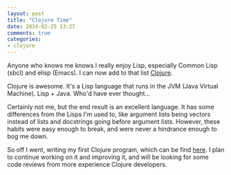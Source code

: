 ```yaml
---
layout: post
title: "Clojure Time"
date: 2014-02-25 13:27
comments: true
categories: 
- clojure
---
```

Anyone who knows me knows I really enjoy Lisp, especially Common Lisp (sbcl) and elisp (Emacs). I can now add to that list [Clojure](http://clojure.org).
<!--more-->

Clojure is awesome. It's a Lisp language that runs in the JVM (Java Virtual Machine). Lisp + Java. Who'd have ever thought...

Certainly not me, but the end result is an excellent language. It has some differences from the Lisps I'm used to, like argument lists being vectors instead of lists and docstrings going before argument lists. However, these habits were easy enough to break, and were never a hindrance enough to bog me down.

So off I went, writing my first Clojure program, which can be find [here](https://github.com/echosa/clojure-greed). I plan to continue working on it and improving it, and will be looking for some code reviews from more experience Clojure developers.
